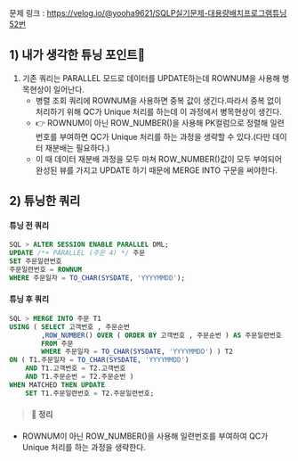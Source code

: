 문제 링크 : https://velog.io/@yooha9621/SQLP실기문제-대용량배치프로그램튜닝52번

## 1) 내가 생각한 튜닝 포인트🤔
1. 기존 쿼리는 PARALLEL 모드로 데이터를 UPDATE하는데 ROWNUM을 사용해 병목현상이 일어난다.
   - 병렬 조회 쿼리에 ROWNUM을 사용하면 중복 값이 생긴다.따라서 중복 없이 처리하기 위해 QC가 Unique 처리를 하는데 이 과정에서 병목현상이 생긴다.
   - 👉 ROWNUM이 아닌 ROW_NUMBER()을 사용해 PK컬럼으로 정렬해 일련번호를 부여하면 QC가 Unique 처리를 하는 과정을 생략할 수 있다.(다만 데이터 재분배는 필요하다.)
   - 이 때 데이터 재분배 과정을 모두 마쳐 ROW_NUMBER()값이 모두 부여되어 완성된 뷰를 가지고 UPDATE 하기 때문에 MERGE INTO 구문을 써야한다.
       
## 2) 튜닝한 쿼리
#### 튜닝 전 쿼리
```sql
SQL > ALTER SESSION ENABLE PARALLEL DML;
UPDATE /*+ PARALLEL (주문 4) */ 주문
SET 주문일련번호
주문일련번호 = ROWNUM
WHERE 주문일자 = TO_CHAR(SYSDATE, 'YYYYMMDD');
```
#### 튜닝 후 쿼리
```sql
SQL > MERGE INTO 주문 T1
USING ( SELECT 고객번호 , 주문순번
		,ROW_NUMBER() OVER ( ORDER BY 고객번호 , 주문순번 ) AS 주문일련번호
		FROM 주문
		WHERE 주문일자 = TO_CHAR(SYSDATE, 'YYYYMMDD') ) T2
ON ( T1.주문일자 = TO_CHAR(SYSDATE, 'YYYYMMDD')
	AND T1.고객번호 = T2.고객번호
    AND T1.주문순번 = T2.주문순번 )
WHEN MATCHED THEN UPDATE
	SET T1.주문일련번호 = T2.주문일련번호;
```
> #### 🍎 정리
- ROWNUM이 아닌 ROW_NUMBER()을 사용해 일련번호를 부여하여 QC가 Unique 처리를 하는 과정을 생략한다.
